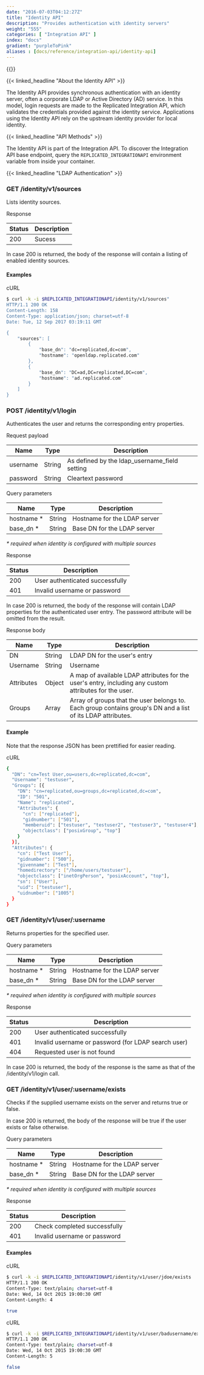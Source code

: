 ```yaml
---
date: "2016-07-03T04:12:27Z"
title: "Identity API"
description: "Provides authentication with identity servers"
weight: "555"
categories: [ "Integration API" ]
index: "docs"
gradient: "purpleToPink"
aliases : [docs/reference/integration-api/identity-api]
---
```


{{<legacynotice>}}

{{< linked_headline "About the Identity API" >}}

The Identity API provides synchronous authentication with an identity server, often a corporate LDAP or Active Directory (AD) service. In this model, login requests are made to the Replicated Integration API, which validates the credentials provided against the identity service. Applications using the Identity API rely on the upstream identity provider for local identity.

{{< linked_headline "API Methods" >}}

The Identity API is part of the Integration API. To discover the Integration API base endpoint, query the `REPLICATED_INTEGRATIONAPI` environment variable from inside your container.

{{< linked_headline "LDAP Authentication" >}}

### GET /identity/v1/sources

Lists identity sources.

Response

| Status | Description |
| ------ | ----------- |
| 200    | Sucess      |

In case 200 is returned, the body of the response will contain a listing of enabled identity sources.

#### Examples

cURL

```bash
$ curl -k -i $REPLICATED_INTEGRATIONAPI/identity/v1/sources"
HTTP/1.1 200 OK
Content-Length: 158
Content-Type: application/json; charset=utf-8
Date: Tue, 12 Sep 2017 03:19:11 GMT

{
    "sources": [
        {
            "base_dn": "dc=replicated,dc=com",
            "hostname": "openldap.replicated.com"
        },
        {
            "base_dn": "DC=ad,DC=replicated,DC=com",
            "hostname": "ad.replicated.com"
        }
    ]
}
```

### POST /identity/v1/login

Authenticates the user and returns the corresponding entry properties.

Request payload

| Name     | Type   | Description                                   |
| -------- | ------ | --------------------------------------------- |
| username | String | As defined by the ldap_username_field setting |
| password | String | Cleartext password                            |

Query parameters

| Name        | Type   | Description                  |
| ----------- | ------ | ---------------------------- |
| hostname \* | String | Hostname for the LDAP server |
| base_dn \*  | String | Base DN for the LDAP server  |

_\* required when identity is configured with multiple sources_

Response

| Status | Description                     |
| ------ | ------------------------------- |
| 200    | User authenticated successfully |
| 401    | Invalid username or password    |

In case 200 is returned, the body of the response will contain LDAP properties for the authenticated user entry. The password attribute will be omitted from the result.

Response body

| Name       | Type   | Description                                                                                                 |
| ---------- | ------ | ----------------------------------------------------------------------------------------------------------- |
| DN         | String | LDAP DN for the user's entry                                                                                |
| Username   | String | Username                                                                                                    |
| Attributes | Object | A map of available LDAP attributes for the user's entry, including any custom attributes for the user.   |
| Groups     | Array  | Array of groups that the user belongs to. Each group contains group's DN and a list of its LDAP attributes. |

#### Example

Note that the response JSON has been prettified for easier reading.

cURL

```bash
{
  "DN": "cn=Test User,ou=users,dc=replicated,dc=com",
  "Username": "testuser",
  "Groups": [{
    "DN": "cn=replicated,ou=groups,dc=replicated,dc=com",
    "ID": "501",
    "Name": "replicated",
    "Attributes": {
      "cn": ["replicated"],
      "gidnumber": ["501"],
      "memberuid": ["testuser", "testuser2", "testuser3", "testuser4"],
      "objectclass": ["posixGroup", "top"]
    }
  }],
  "Attributes": {
    "cn": ["Test User"],
    "gidnumber": ["500"],
    "givenname": ["Test"],
    "homedirectory": ["/home/users/testuser"],
    "objectclass": ["inetOrgPerson", "posixAccount", "top"],
    "sn": ["User"],
    "uid": ["testuser"],
    "uidnumber": ["1005"]
  }
}
```

### GET /identity/v1/user/:username

Returns properties for the specified user.

Query parameters

| Name        | Type   | Description                  |
| ----------- | ------ | ---------------------------- |
| hostname \* | String | Hostname for the LDAP server |
| base_dn \*  | String | Base DN for the LDAP server  |

_\* required when identity is configured with multiple sources_

Response

| Status | Description                                         |
| ------ | --------------------------------------------------- |
| 200    | User authenticated successfully                     |
| 401    | Invalid username or password (for LDAP search user) |
| 404    | Requested user is not found                         |

In case 200 is returned, the body of the response is the same as that of the /identity/v1/login call.

### GET /identity/v1/user/:username/exists

Checks if the supplied username exists on the server and returns true or false.

In case 200 is returned, the body of the response will be true if the user exists or false otherwise.

Query parameters

| Name        | Type   | Description                  |
| ----------- | ------ | ---------------------------- |
| hostname \* | String | Hostname for the LDAP server |
| base_dn \*  | String | Base DN for the LDAP server  |

_\* required when identity is configured with multiple sources_

Response

| Status | Description                  |
| ------ | ---------------------------- |
| 200    | Check completed successfully |
| 401    | Invalid username or password |

#### Examples

cURL

```bash
$ curl -k -i $REPLICATED_INTEGRATIONAPI/identity/v1/user/jdoe/exists
HTTP/1.1 200 OK
Content-Type: text/plain; charset=utf-8
Date: Wed, 14 Oct 2015 19:00:30 GMT
Content-Length: 4

true
```

cURL

```bash
$ curl -k -i $REPLICATED_INTEGRATIONAPI/identity/v1/user/badusername/exists
HTTP/1.1 200 OK
Content-Type: text/plain; charset=utf-8
Date: Wed, 14 Oct 2015 19:00:30 GMT
Content-Length: 5

false
```
